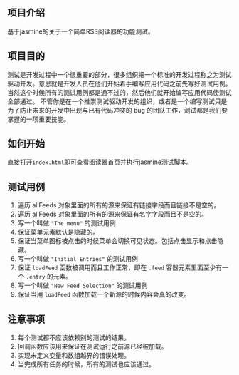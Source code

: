 ## 项目介绍

基于jasmine的关于一个简单RSS阅读器的功能测试。

## 项目目的

测试是开发过程中一个很重要的部分，很多组织把一个标准的开发过程称之为测试驱动开发。意思就是开发人员在他们开始着手编写应用代码之前先写好测试用例。当然这个时候所有的测试用例都是通不过的，然后他们就开始编写应用代码使测试全部通过。
不管你是在一个推崇测试驱动开发的组织，或者是一个编写测试只是为了防止未来的开发中出现与已有代码冲突的 bug 的团队工作，测试都是我们要掌握的一项重要技能。

## 如何开始

直接打开`index.html`即可查看阅读器首页并执行jasmine测试脚本。

## 测试用例

1. 遍历 allFeeds 对象里面的所有的源来保证有链接字段而且链接不是空的。
2. 遍历 allFeeds 对象里面的所有的源来保证有名字字段而且不是空的。
3. 写一个叫做 `"The menu"` 的测试用例
4. 保证菜单元素默认是隐藏的。
5. 保证当菜单图标被点击的时候菜单会切换可见状态。包括点击显示和点击隐藏。
6. 写一个叫做 `"Initial Entries"` 的测试用例
7. 保证 `loadFeed` 函数被调用而且工作正常，即在 `.feed` 容器元素里面至少有一个 `.entry` 的元素。
8. 写一个叫做 `"New Feed Selection"` 的测试用例
9. 保证当用 `loadFeed` 函数加载一个新源的时候内容会真的改变。

## 注意事项

1. 每个测试都不应该依赖别的测试的结果。
2. 回调函数应该用来保证在测试运行之前源已经被加载。
3. 实现未定义变量和数组越界的错误处理。
4. 当完成所有任务的时候，所有的测试也应该通过。
